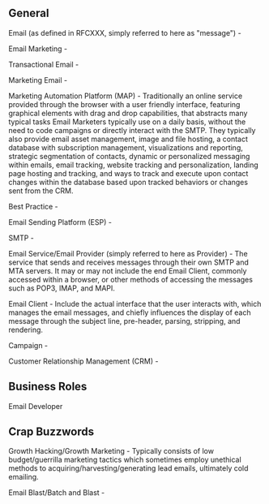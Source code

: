 ## General

Email \(as defined in RFCXXX, simply referred to here as "message"\) -

Email Marketing -

Transactional Email -

Marketing Email -

Marketing Automation Platform \(MAP\) - Traditionally an online service provided through the browser with a user friendly interface, featuring graphical elements with drag and drop capabilities, that abstracts many typical tasks Email Marketers typically use on a daily basis, without the need to code campaigns or directly interact with the SMTP. They typically also provide email asset management, image and file hosting, a contact database with subscription management, visualizations and reporting, strategic segmentation of contacts, dynamic or personalized messaging within emails, email tracking, website tracking and personalization, landing page hosting and tracking, and ways to track and execute upon contact changes within the database based upon tracked behaviors or changes sent from the CRM.

Best Practice -

Email Sending Platform \(ESP\) -

SMTP -

Email Service/Email Provider \(simply referred to here as Provider\) - The service that sends and receives messages through their own SMTP and MTA servers. It may or may not include the end Email Client, commonly accessed within a browser, or other methods of accessing the messages such as POP3, IMAP, and MAPI.

Email Client - Include the actual interface that the user interacts with, which manages the email messages, and chiefly influences the display of each message through the subject line, pre-header, parsing, stripping, and rendering.

Campaign -

Customer Relationship Management \(CRM\) -

## Business Roles

Email Developer

## Crap Buzzwords

Growth Hacking/Growth Marketing - Typically consists of low budget/guerrilla marketing tactics which sometimes employ unethical methods to acquiring/harvesting/generating lead emails, ultimately cold emailing.

Email Blast/Batch and Blast -


